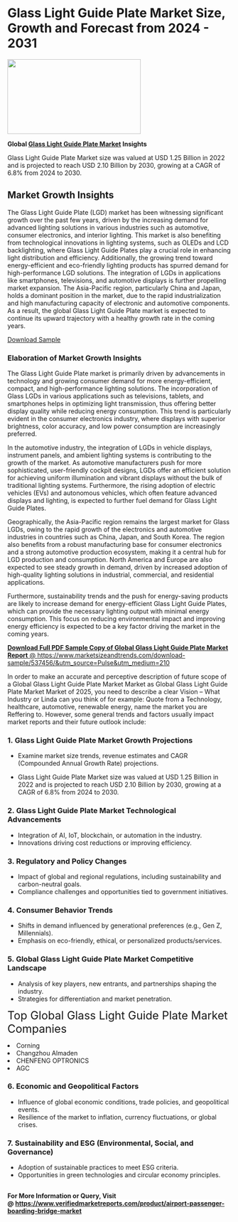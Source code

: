 <H1>Glass Light Guide Plate Market Size, Growth and Forecast from 2024 - 2031</H1><img class="aligncenter size-medium wp-image-584254" src="https://thirdeyenews.in/wp-content/uploads/2024/09/Global-Market-Research-300x168.jpeg" alt="" width="300" height="168" /><p><strong>Global&nbsp;<a href="https://www.marketsizeandtrends.com/download-sample/537456/&amp;utm_source=Pulse&amp;utm_medium=210">Glass Light Guide Plate Market</a> Insights</strong></p><p>Glass Light Guide Plate Market size was valued at USD 1.25 Billion in 2022 and is projected to reach USD 2.10 Billion by 2030, growing at a CAGR of 6.8% from 2024 to 2030.</p><p><h2>Market Growth Insights</h2> <p>The Glass Light Guide Plate (LGD) market has been witnessing significant growth over the past few years, driven by the increasing demand for advanced lighting solutions in various industries such as automotive, consumer electronics, and interior lighting. This market is also benefiting from technological innovations in lighting systems, such as OLEDs and LCD backlighting, where Glass Light Guide Plates play a crucial role in enhancing light distribution and efficiency. Additionally, the growing trend toward energy-efficient and eco-friendly lighting products has spurred demand for high-performance LGD solutions. The integration of LGDs in applications like smartphones, televisions, and automotive displays is further propelling market expansion. The Asia-Pacific region, particularly China and Japan, holds a dominant position in the market, due to the rapid industrialization and high manufacturing capacity of electronic and automotive components. As a result, the global Glass Light Guide Plate market is expected to continue its upward trajectory with a healthy growth rate in the coming years.</p> <p><a href="#">Download Sample</a></p> <h3>Elaboration of Market Growth Insights</h3> <p>The Glass Light Guide Plate market is primarily driven by advancements in technology and growing consumer demand for more energy-efficient, compact, and high-performance lighting solutions. The incorporation of Glass LGDs in various applications such as televisions, tablets, and smartphones helps in optimizing light transmission, thus offering better display quality while reducing energy consumption. This trend is particularly evident in the consumer electronics industry, where displays with superior brightness, color accuracy, and low power consumption are increasingly preferred.</p> <p>In the automotive industry, the integration of LGDs in vehicle displays, instrument panels, and ambient lighting systems is contributing to the growth of the market. As automotive manufacturers push for more sophisticated, user-friendly cockpit designs, LGDs offer an efficient solution for achieving uniform illumination and vibrant displays without the bulk of traditional lighting systems. Furthermore, the rising adoption of electric vehicles (EVs) and autonomous vehicles, which often feature advanced displays and lighting, is expected to further fuel demand for Glass Light Guide Plates.</p> <p>Geographically, the Asia-Pacific region remains the largest market for Glass LGDs, owing to the rapid growth of the electronics and automotive industries in countries such as China, Japan, and South Korea. The region also benefits from a robust manufacturing base for consumer electronics and a strong automotive production ecosystem, making it a central hub for LGD production and consumption. North America and Europe are also expected to see steady growth in demand, driven by increased adoption of high-quality lighting solutions in industrial, commercial, and residential applications.</p> <p>Furthermore, sustainability trends and the push for energy-saving products are likely to increase demand for energy-efficient Glass Light Guide Plates, which can provide the necessary lighting output with minimal energy consumption. This focus on reducing environmental impact and improving energy efficiency is expected to be a key factor driving the market in the coming years.</p> <p><a href="#"></p><p><span class=""><strong>Download Full PDF Sample Copy of Global Glass Light Guide Plate Market Report</strong> @ <a href="https://www.marketsizeandtrends.com/download-sample/537456/&amp;utm_source=Pulse&amp;utm_medium=210" target="_blank">https://www.marketsizeandtrends.com/download-sample/537456/&amp;utm_source=Pulse&amp;utm_medium=210</a></span></p><p>In order to make an accurate and perceptive description of future scope of a Global&nbsp;Glass Light Guide Plate Market Market as Global&nbsp;Glass Light Guide Plate Market Market of 2025, you need to describe a clear Vision &ndash; What Industry or Linda can you think of for example: Quote from a Technology, healthcare, automotive, renewable energy, name the market you are Reffering to. However, some general trends and factors usually impact market reports and their future outlook include:</p><h3>1.&nbsp;<strong>Glass Light Guide Plate Market Growth Projections</strong></h3><ul><li>Examine market size trends, revenue estimates and CAGR (Compounded Annual Growth Rate) projections.</li><li><p>Glass Light Guide Plate Market size was valued at USD 1.25 Billion in 2022 and is projected to reach USD 2.10 Billion by 2030, growing at a CAGR of 6.8% from 2024 to 2030.</p></li></ul><h3>2.&nbsp;<strong>Glass Light Guide Plate Market Technological Advancements</strong></h3><ul><li>Integration of AI, IoT, blockchain, or automation in the industry.</li><li>Innovations driving cost reductions or improving efficiency.</li></ul><h3>3.&nbsp;<strong>Regulatory and Policy Changes</strong></h3><ul><li>Impact of global and regional regulations, including sustainability and carbon-neutral goals.</li><li>Compliance challenges and opportunities tied to government initiatives.</li></ul><h3>4.&nbsp;<strong>Consumer Behavior Trends</strong></h3><ul><li>Shifts in demand influenced by generational preferences (e.g., Gen Z, Millennials).</li><li>Emphasis on eco-friendly, ethical, or personalized products/services.</li></ul><h3>5.&nbsp;<strong>Global Glass Light Guide Plate Market Competitive Landscape</strong></h3><ul><li>Analysis of key players, new entrants, and partnerships shaping the industry.</li><li>Strategies for differentiation and market penetration.</li></ul><p data-pm-slice="1 1 []"><span style="color: inherit; font-family: inherit; font-size: 25px;">Top Global Glass Light Guide Plate Market Companies</span></p><div class="" data-test-id=""><p><li>Corning</li><li> Changzhou Almaden</li><li> CHENFENG OPTRONICS</li><li> AGC</li></p></div><h3>6.&nbsp;<strong>Economic and Geopolitical Factors</strong></h3><ul><li>Influence of global economic conditions, trade policies, and geopolitical events.</li><li>Resilience of the market to inflation, currency fluctuations, or global crises.</li></ul><h3>7.&nbsp;<strong>Sustainability and ESG (Environmental, Social, and Governance)</strong></h3><ul><li>Adoption of sustainable practices to meet ESG criteria.</li><li>Opportunities in green technologies and circular economy principles.</li></ul><h2><strong style="font-size: 14px;">For More Information or Query, Visit @&nbsp;</strong><a style="background-color: #ffffff; font-size: 14px;" href="https://www.marketsizeandtrends.com/report/glass-light-guide-plate-market/" target="_blank">https://www.verifiedmarketreports.com/product/airport-passenger-boarding-bridge-market</a></h2>

